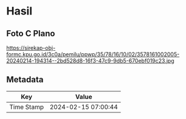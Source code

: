 # Hasil

## Foto C Plano

https://sirekap-obj-formc.kpu.go.id/3c0a/pemilu/ppwp/35/78/16/10/02/3578161002005-20240214-194314--2bd528d8-16f3-47c9-9db5-670ebf019c23.jpg


## Metadata

| Key        | Value               |
| ---------- | ------------------- |
| Time Stamp | 2024-02-15 07:00:44 |



